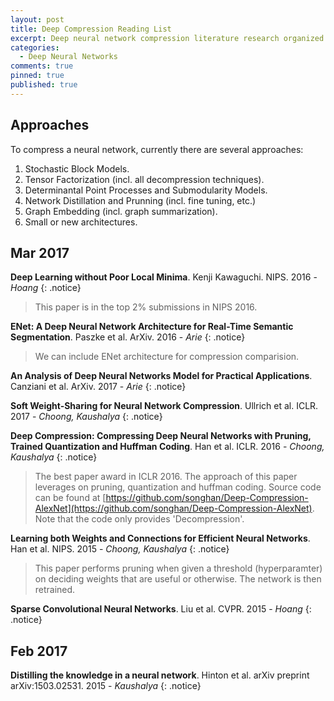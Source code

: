 ```yaml
---
layout: post
title: Deep Compression Reading List
excerpt: Deep neural network compression literature research organized chronologically.
categories:
  - Deep Neural Networks
comments: true
pinned: true
published: true
---
```


## Approaches

To compress a neural network, currently there are several approaches:

1. Stochastic Block Models.
2. Tensor Factorization (incl. all decompression techniques).
3. Determinantal Point Processes and Submodularity Models.
4. Network Distillation and Prunning (incl. fine tuning, etc.)
5. Graph Embedding (incl. graph summarization).
6. Small or new architectures.

## <i class="fa fa-calendar"></i> Mar 2017

**Deep Learning without Poor Local Minima**. Kenji Kawaguchi. NIPS. 2016 - _Hoang_
{: .notice}
> This paper is in the top 2% submissions in NIPS 2016. 

**ENet: A Deep Neural Network Architecture for Real-Time Semantic Segmentation**. Paszke et al. ArXiv. 2016 - _Arie_
{: .notice}
> We can include ENet architecture for compression comparision.

**An Analysis of Deep Neural Networks Model for Practical Applications**. Canziani et al. ArXiv. 2017 - _Arie_
{: .notice}

**Soft Weight-Sharing for Neural Network Compression**. Ullrich et al. ICLR. 2017 - _Choong, Kaushalya_
{: .notice}

**Deep Compression: Compressing Deep Neural Networks with Pruning, Trained Quantization and Huffman Coding**. Han et al. ICLR. 2016 - _Choong, Kaushalya_
{: .notice}
> The best paper award in ICLR 2016. The approach of this paper leverages on pruning, quantization and huffman coding. Source code can be found at [https://github.com/songhan/Deep-Compression-AlexNet](https://github.com/songhan/Deep-Compression-AlexNet). Note that the code only provides 'Decompression'.

**Learning both Weights and Connections for Efficient
Neural Networks**. Han et al. NIPS. 2015 - _Choong, Kaushalya_
{: .notice}
> This paper performs pruning when given a threshold (hyperparamter) on deciding weights that are useful or otherwise. The network is then retrained.

**Sparse Convolutional Neural Networks**. Liu et al. CVPR. 2015 - _Hoang_
{: .notice}

## <i class="fa fa-calendar"></i> Feb 2017

**Distilling the knowledge in a neural network**. Hinton et al. arXiv preprint arXiv:1503.02531. 2015 - _Kaushalya_
{: .notice}
